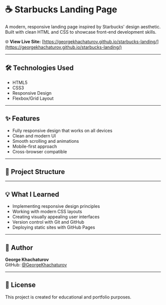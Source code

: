# ☕ Starbucks Landing Page

A modern, responsive landing page inspired by Starbucks' design aesthetic. Built with clean HTML and CSS to showcase front-end development skills.

🌐 **View Live Site:** [https://georgekhachaturov.github.io/starbucks-landing/](https://georgekhachaturov.github.io/starbucks-landing/)

---

## 🛠️ Technologies Used
- HTML5  
- CSS3  
- Responsive Design  
- Flexbox/Grid Layout  

---

## ✨ Features
- Fully responsive design that works on all devices  
- Clean and modern UI  
- Smooth scrolling and animations  
- Mobile-first approach  
- Cross-browser compatible  

---

## 📁 Project Structure


---

## 💡 What I Learned
- Implementing responsive design principles  
- Working with modern CSS layouts  
- Creating visually appealing user interfaces  
- Version control with Git and GitHub  
- Deploying static sites with GitHub Pages  

---

## 👤 Author
**George Khachaturov**  
GitHub: [@GeorgeKhachaturov](https://github.com/GeorgeKhachaturov)  

---

## 📝 License
This project is created for educational and portfolio purposes.

